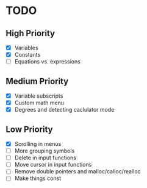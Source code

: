 # TODO
## High Priority
- [x] Variables
- [x] Constants
- [ ] Equations vs. expressions

## Medium Priority
- [x] Variable subscripts
- [x] Custom math menu
- [x] Degrees and detecting caclulator mode

## Low Priority
- [x] Scrolling in menus
- [ ] More grouping symbols
- [ ] Delete in input functions
- [ ] Move cursor in input functions
- [ ] Remove double pointers and malloc/calloc/realloc
- [ ] Make things const
